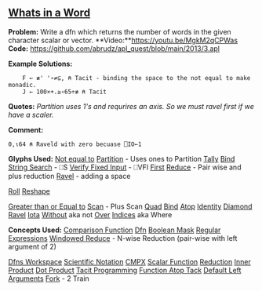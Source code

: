 ## [Whats in a Word](https://problems.tryapl.org/psets/2013.html?goto=P3_What_Is_In_a_Word)

**Problem:** Write a dfn which returns the number of words in the given character scalar or vector.
**Video:**https://youtu.be/MgkM2qCPWas 
**Code:** https://github.com/abrudz/apl_quest/blob/main/2013/3.apl

**Example Solutions:**
```APL
	F ← ≢' '∘≠⊆, ⍝ Tacit - binding the space to the not equal to make monadic. 
	J ← 100×+.≥∘65÷≢ ⍝ Tacit
```

**Quotes:**
*Partition uses 1's and requrires an axis. So we must ravel first if we have a scaler.* 

**Comment:** 
```APL
0,⍳64 ⍝ Raveld with zero becuase ⎕IO←1
```

**Glyphs Used:**
[Not equal to](https://aplwiki.com/wiki/Not_Equal_to)
[Partition](https://aplwiki.com/wiki/Partition) - Uses ones to Partition
[Tally](https://aplwiki.com/wiki/Tally)
[Bind](https://aplwiki.com/wiki/Bind)
[String Search](http://help.dyalog.com/18.0/index.htm#Language/System%20Functions/r.htm) - ⎕S
[Verify Fixed Input](http://help.dyalog.com/18.0/index.htm#Language/System%20Functions/vfi.htm?Highlight=Verify%20and%20Fix%20Input) - ⎕VFI
[First](https://aplwiki.com/wiki/First)
[Reduce](https://aplwiki.com/wiki/Reduce) - Pair wise and plus reduction
[Ravel](https://aplwiki.com/wiki/Ravel) - adding a space


[Roll](https://aplwiki.com/wiki/Roll)
[Reshape](https://aplwiki.com/wiki/Reshape)

[Greater than or Equal to](https://aplwiki.com/wiki/Greater_than_or_Equal_to)
[Scan](https://aplwiki.com/wiki/Scan) - Plus Scan
[Quad](https://aplwiki.com/wiki/Quad_name)
[Bind](https://aplwiki.com/wiki/Bind)
[Atop](https://aplwiki.com/wiki/Atop_(operator))
[Identity](https://aplwiki.com/wiki/Identity)
[Diamond](https://aplwiki.com/wiki/Statement_Separator)
[Ravel](https://aplwiki.com/wiki/Ravel)
[Iota](https://aplwiki.com/wiki/Index_Generator)
[Without](https://aplwiki.com/wiki/Without) aka not
[Over](https://aplwiki.com/wiki/Over)
[Indices](https://aplwiki.com/wiki/Indices) aka Where

**Concepts Used:**
[Comparison Function](https://aplwiki.com/wiki/Comparison_function)
[Dfn](https://aplwiki.com/wiki/Dfn)
[Boolean Mask](https://aplwiki.com/wiki/Boolean)
[Regular Expressions](https://microapl.com/apl_help/ch_205_010.htm)
[Windowed Reduce](https://aplwiki.com/wiki/Windowed_Reduce) - N-wise Reduction (pair-wise with left argument of 2)


[Dfns Workspace](https://aplwiki.com/wiki/Dfns_workspace)
[Scientific Notation](https://mastering.dyalog.com/Data-and-Variables.html#data-and-variables-representation-of-numbers)
[CMPX](http://dfns.dyalog.com/n_cmpx.htm)
[Scalar Function](https://aplwiki.com/wiki/Scalar_function)
[Reduction](https://aplwiki.com/wiki/Reduce)
[Inner Product](https://aplwiki.com/wiki/Inner_Product)
[Dot Product](https://en.wikipedia.org/wiki/Dot_product)
[Tacit Programming](https://aplwiki.com/wiki/Tacit_programming)
[Function Atop Tack](https://mastering.dyalog.com/Tacit-Programming.html?highlight=atop#function-atop-tack)
[Default Left Arguments](https://aplwiki.com/wiki/Dfn#Default_left_arguments)
[Fork](https://aplwiki.com/wiki/Train#2-trains) - 2 Train







